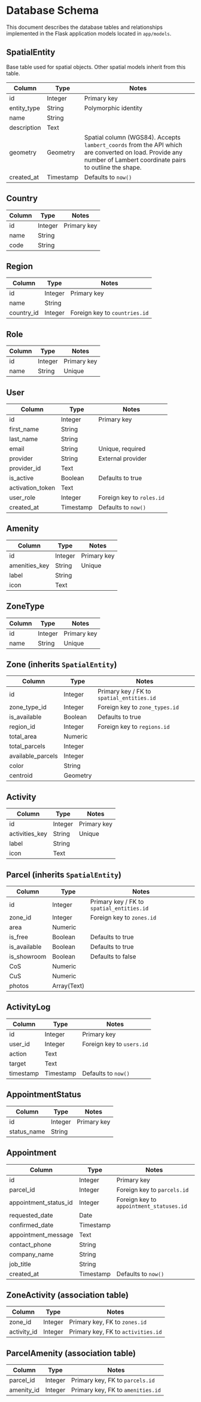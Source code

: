 # Database Schema

This document describes the database tables and relationships implemented in the Flask application models located in `app/models`.

## SpatialEntity
Base table used for spatial objects. Other spatial models inherit from this table.

| Column         | Type       | Notes                    |
| -------------- | ---------- | ------------------------ |
| id             | Integer    | Primary key              |
| entity_type    | String     | Polymorphic identity     |
| name           | String     |                          |
| description    | Text       |                          |
| geometry       | Geometry   | Spatial column (WGS84). Accepts `lambert_coords` from the API which are converted on load. Provide any number of Lambert coordinate pairs to outline the shape. |
| created_at     | Timestamp  | Defaults to `now()`      |

## Country

| Column | Type    | Notes       |
| ------ | ------- | ----------- |
| id     | Integer | Primary key |
| name   | String  |             |
| code   | String  |             |

## Region

| Column    | Type    | Notes                         |
| --------- | ------- | ----------------------------- |
| id        | Integer | Primary key                   |
| name      | String  |                               |
| country_id| Integer | Foreign key to `countries.id` |

## Role

| Column | Type    | Notes       |
| ------ | ------- | ----------- |
| id     | Integer | Primary key |
| name   | String  | Unique      |

## User

| Column           | Type      | Notes                              |
| ---------------- | --------- | ---------------------------------- |
| id               | Integer   | Primary key                        |
| first_name       | String    |                                    |
| last_name        | String    |                                    |
| email            | String    | Unique, required                   |
| provider         | String    | External provider                  |
| provider_id      | Text      |                                    |
| is_active        | Boolean   | Defaults to true                   |
| activation_token | Text      |                                    |
| user_role        | Integer   | Foreign key to `roles.id`          |
| created_at       | Timestamp | Defaults to `now()`                |

## Amenity

| Column        | Type    | Notes       |
| ------------- | ------- | ----------- |
| id            | Integer | Primary key |
| amenities_key | String  | Unique      |
| label         | String  |             |
| icon          | Text    |             |

## ZoneType

| Column | Type    | Notes       |
| ------ | ------- | ----------- |
| id     | Integer | Primary key |
| name   | String  | Unique      |

## Zone (inherits `SpatialEntity`)

| Column            | Type      | Notes                             |
| ----------------- | --------- | --------------------------------- |
| id                | Integer   | Primary key / FK to `spatial_entities.id` |
| zone_type_id      | Integer   | Foreign key to `zone_types.id`    |
| is_available      | Boolean   | Defaults to true                  |
| region_id         | Integer   | Foreign key to `regions.id`       |
| total_area        | Numeric   |                                   |
| total_parcels     | Integer   |                                   |
| available_parcels | Integer   |                                   |
| color             | String    |                                   |
| centroid          | Geometry  |                                   |

## Activity

| Column        | Type    | Notes       |
| ------------- | ------- | ----------- |
| id            | Integer | Primary key |
| activities_key| String  | Unique      |
| label         | String  |             |
| icon          | Text    |             |

## Parcel (inherits `SpatialEntity`)

| Column       | Type                         | Notes                                            |
| ------------ | ---------------------------- | ------------------------------------------------ |
| id           | Integer                      | Primary key / FK to `spatial_entities.id`        |
| zone_id      | Integer                      | Foreign key to `zones.id`                        |
| area         | Numeric                      |                                                  |
| is_free      | Boolean                      | Defaults to true                                 |
| is_available | Boolean                      | Defaults to true                                 |
| is_showroom  | Boolean                      | Defaults to false                                |
| CoS          | Numeric                      |                                                  |
| CuS          | Numeric                      |                                                  |
| photos       | Array(Text)                  |                                                  |

## ActivityLog

| Column   | Type      | Notes                              |
| -------- | --------- | ---------------------------------- |
| id       | Integer   | Primary key                        |
| user_id  | Integer   | Foreign key to `users.id`          |
| action   | Text      |                                    |
| target   | Text      |                                    |
| timestamp| Timestamp | Defaults to `now()`                |

## AppointmentStatus

| Column      | Type    | Notes       |
| ----------- | ------- | ----------- |
| id          | Integer | Primary key |
| status_name | String  |             |

## Appointment

| Column               | Type      | Notes                                        |
| -------------------- | --------- | -------------------------------------------- |
| id                   | Integer   | Primary key                                  |
| parcel_id            | Integer   | Foreign key to `parcels.id`                  |
| appointment_status_id| Integer   | Foreign key to `appointment_statuses.id`     |
| requested_date       | Date      |                                              |
| confirmed_date       | Timestamp |                                              |
| appointment_message  | Text      |                                              |
| contact_phone        | String    |                                              |
| company_name         | String    |                                              |
| job_title            | String    |                                              |
| created_at           | Timestamp | Defaults to `now()`                          |

## ZoneActivity (association table)

| Column     | Type    | Notes                                  |
| ---------- | ------- | -------------------------------------- |
| zone_id    | Integer | Primary key, FK to `zones.id`          |
| activity_id| Integer | Primary key, FK to `activities.id`     |

## ParcelAmenity (association table)

| Column    | Type    | Notes                                 |
| --------- | ------- | ------------------------------------- |
| parcel_id | Integer | Primary key, FK to `parcels.id`       |
| amenity_id| Integer | Primary key, FK to `amenities.id`     |

